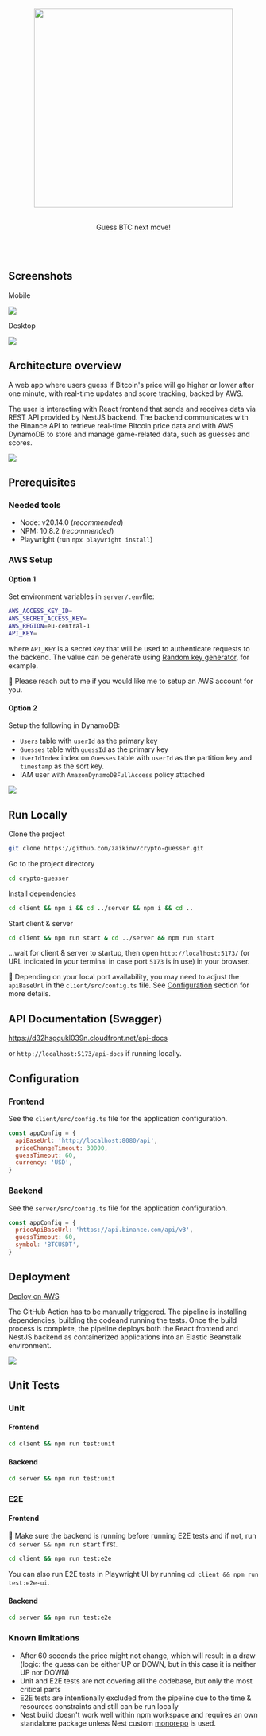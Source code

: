 <div align="center">
  <br/>
  <br/>
  <img src="./assets/logo.jpg" width="400"/>
  <br/>
  <br/>
  <p align="center">
    Guess BTC next move!
  </p>
  <br/>
  <br/>
</div>

## Screenshots

Mobile

![](./assets/screens.png)

Desktop

![](./assets/screens-mac.png)


## Architecture overview

A web app where users guess if Bitcoin's price will go higher or lower after one minute, with real-time updates and score tracking, backed by AWS.

The user is interacting with React frontend that sends and receives data via REST API provided by NestJS backend. The backend communicates with the Binance API to retrieve real-time Bitcoin price data and with AWS DynamoDB to store and manage game-related data, such as guesses and scores.

![](./assets/arch.png)

## Prerequisites

### Needed tools

- Node: v20.14.0 (_recommended_)
- NPM: 10.8.2 (_recommended_)
- Playwright (run `npx playwright install`)

### AWS Setup

#### Option 1

Set environment variables in `server/.env`file:

```bash    
AWS_ACCESS_KEY_ID=
AWS_SECRET_ACCESS_KEY=
AWS_REGION=eu-central-1
API_KEY=
```

where `API_KEY` is a secret key that will be used to authenticate requests to the backend. The value can be generate using [Random key generator](https://generate-random.org/api-key-generator), for example.

🚨 Please reach out to me if you would like me to setup an AWS account for you.

#### Option 2

Setup the following in DynamoDB:

- `Users` table with `userId` as the primary key
- `Guesses` table with `guessId` as the primary key
- `UserIdIndex` index on `Guesses` table with `userId` as the partition key and `timestamp` as the sort key.
- IAM user with `AmazonDynamoDBFullAccess` policy attached

![](./assets/aws.png)

## Run Locally

Clone the project

```bash
git clone https://github.com/zaikinv/crypto-guesser.git
```

Go to the project directory

```bash
cd crypto-guesser
```

Install dependencies

```bash
cd client && npm i && cd ../server && npm i && cd ..
```

Start client & server

```bash
cd client && npm run start & cd ../server && npm run start
```

...wait for client & server to startup, then open `http://localhost:5173/` (or URL indicated in your terminal in case port `5173` is in use) in your browser.

🚨 Depending on your local port availability, you may need to adjust the `apiBaseUrl` in the `client/src/config.ts` file. See [Configuration](#configuration) section for more details.

## API Documentation (Swagger)

https://d32hsgqukl039n.cloudfront.net/api-docs

or `http://localhost:5173/api-docs` if running locally.

## Configuration

### Frontend

See the `client/src/config.ts` file for the application configuration.

```javascript
const appConfig = {
  apiBaseUrl: 'http://localhost:8080/api',
  priceChangeTimeout: 30000,
  guessTimeout: 60,
  currency: 'USD',
}
```

### Backend

See the `server/src/config.ts` file for the application configuration.

```javascript
const appConfig = {
  priceApiBaseUrl: 'https://api.binance.com/api/v3',
  guessTimeout: 60,
  symbol: 'BTCUSDT',
}
```

## Deployment

[Deploy on AWS](https://github.com/zaikinv/crypto-guesser/actions/workflows/main.yml)

The GitHub Action has to be manually triggered. The pipeline is installing dependencies, building the codeand running the tests. Once the build process is complete, the pipeline deploys both the React frontend and NestJS backend as containerized applications into an Elastic Beanstalk environment.

![](./assets/deployment.png)

## Unit Tests

### Unit

#### Frontend

```bash
cd client && npm run test:unit
```

#### Backend

```bash
cd server && npm run test:unit
```

### E2E

#### Frontend

🚨 Make sure the backend is running before running E2E tests and if not, run `cd server && npm run start` first.

```bash
cd client && npm run test:e2e
```

You can also run E2E tests in Playwright UI by running `cd client && npm run test:e2e-ui`.

#### Backend

```bash
cd server && npm run test:e2e
```

### Known limitations

- After 60 seconds the price might not change, which will result in a draw (logic: the guess can be either UP or DOWN, but in this case it is neither UP nor DOWN)
- Unit and E2E tests are not covering all the codebase, but only the most critical parts
- E2E tests are intentionally excluded from the pipeline due to the time & resources constraints and still can be run locally
- Nest build doesn't work well within npm workspace and requires an own standalone package unless Nest custom [monorepo](https://docs.nestjs.com/cli/monorepo) is used.
